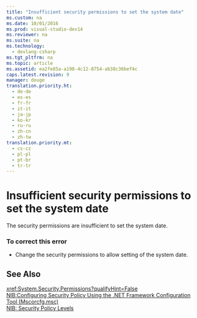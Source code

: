 ```yaml
---
title: "Insufficient security permissions to set the system date"
ms.custom: na
ms.date: 10/01/2016
ms.prod: visual-studio-dev14
ms.reviewer: na
ms.suite: na
ms.technology: 
  - devlang-csharp
ms.tgt_pltfrm: na
ms.topic: article
ms.assetid: ea2fe85a-a198-4c12-8754-ab38c36bef4c
caps.latest.revision: 9
manager: douge
translation.priority.ht: 
  - de-de
  - es-es
  - fr-fr
  - it-it
  - ja-jp
  - ko-kr
  - ru-ru
  - zh-cn
  - zh-tw
translation.priority.mt: 
  - cs-cz
  - pl-pl
  - pt-br
  - tr-tr
---
```

# Insufficient security permissions to set the system date
The security permissions are insufficient to set the system date.  
  
### To correct this error  
  
-   Change the security permissions to allow setting of the system date.  
  
## See Also  
 <xref:System.Security.Permissions?qualifyHint=False>   
 [NIB:Configuring Security Policy Using the .NET Framework Configuration Tool (Mscorcfg.msc)](assetId:///3c6ad87f-2c88-4f7b-87e6-8228c5d09866)   
 [NIB: Security Policy Levels](assetId:///5ebf4b78-548d-484d-b1e3-8325138b7413)